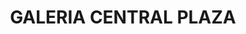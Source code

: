 ---
title: "GALERIA CENTRAL PLAZA"
url: /buenaventura/galeria-central-plaza/
shop: centro comercial
---